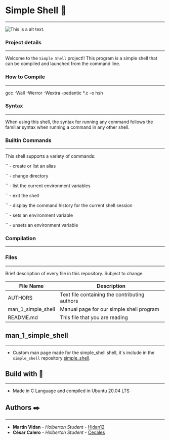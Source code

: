 # Simple Shell  :floppy_disk: 
---

![This is a alt text.](https://s3.amazonaws.com/intranet-projects-files/holbertonschool-low_level_programming/235/shell.jpeg)

### Project details
---
Welcome to the `Simple Shell` project!! This program is a simple shell that can be compiled and launched from the command line.

### How to Compile
---
gcc -Wall -Werror -Wextra -pedantic *.c -o hsh


### Syntax
---
When using this shell, the syntax for running any command follows the familiar syntax when running a command in any other shell.


### Builtin Commands
---
This shell supports a variety of commands:

`` - create or list an alias

`` - change directory

`` - list the current environment variables

`` - exit the shell

`` - display the command history for the current shell session

`` - sets an environment variable

`` - unsets an environment variable

### Compilation
---
### Files
---
Brief description of every file in this repository. Subject to change.

| File Name | Description |
| --- | --- |
| AUTHORS | Text file containing the contributing authors |
| man_1_simple_shell | Manual page for our simple shell program |
| README.md | This file that you are reading |


## man_1_simple_shell
---
* Custom man page made for the simple_shell shell, it´s include in the `simple_shell` repository [simple_shell](https://github.com/Cecales/simple_shell).

## Build with :wrench:
---
* Made in C Language and compiled in Ubuntu 20.04 LTS

## Authors :black_nib:
---
* **Martin Vidan** - *Holberton Student* - [Hidan12](https://github.com/Hidan12)
* **César Calero** - *Holberton Student* - [Cecales](https://github.com/Cecales)
